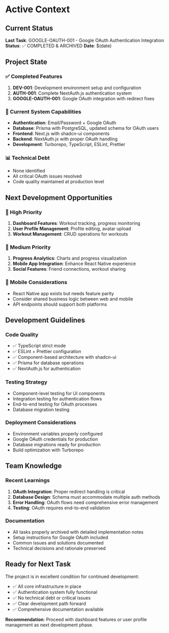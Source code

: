 # Active Context

## Current Status

**Last Task**: GOOGLE-OAUTH-001 - Google OAuth Authentication Integration
**Status**: ✅ COMPLETED & ARCHIVED
**Date**: $(date)

## Project State

### ✅ Completed Features

1. **DEV-001**: Development environment setup and configuration
2. **AUTH-001**: Complete NextAuth.js authentication system
3. **GOOGLE-OAUTH-001**: Google OAuth integration with redirect fixes

### 🔧 Current System Capabilities

- **Authentication**: Email/Password + Google OAuth
- **Database**: Prisma with PostgreSQL, updated schema for OAuth users
- **Frontend**: Next.js with shadcn-ui components
- **Backend**: NextAuth.js with proper OAuth handling
- **Development**: Turborepo, TypeScript, ESLint, Prettier

### 📊 Technical Debt

- None identified
- All critical OAuth issues resolved
- Code quality maintained at production level

## Next Development Opportunities

### 🚀 High Priority

1. **Dashboard Features**: Workout tracking, progress monitoring
2. **User Profile Management**: Profile editing, avatar upload
3. **Workout Management**: CRUD operations for workouts

### 🔄 Medium Priority

1. **Progress Analytics**: Charts and progress visualization
2. **Mobile App Integration**: Enhance React Native experience
3. **Social Features**: Friend connections, workout sharing

### 📱 Mobile Considerations

- React Native app exists but needs feature parity
- Consider shared business logic between web and mobile
- API endpoints should support both platforms

## Development Guidelines

### Code Quality

- ✅ TypeScript strict mode
- ✅ ESLint + Prettier configuration
- ✅ Component-based architecture with shadcn-ui
- ✅ Prisma for database operations
- ✅ NextAuth.js for authentication

### Testing Strategy

- Component-level testing for UI components
- Integration testing for authentication flows
- End-to-end testing for OAuth processes
- Database migration testing

### Deployment Considerations

- Environment variables properly configured
- Google OAuth credentials for production
- Database migrations ready for production
- Build optimization with Turborepo

## Team Knowledge

### Recent Learnings

1. **OAuth Integration**: Proper redirect handling is critical
2. **Database Design**: Schema must accommodate multiple auth methods
3. **Error Handling**: OAuth flows need comprehensive error management
4. **Testing**: OAuth requires end-to-end validation

### Documentation

- All tasks properly archived with detailed implementation notes
- Setup instructions for Google OAuth included
- Common issues and solutions documented
- Technical decisions and rationale preserved

## Ready for Next Task

The project is in excellent condition for continued development:

- ✅ All core infrastructure in place
- ✅ Authentication system fully functional
- ✅ No technical debt or critical issues
- ✅ Clear development path forward
- ✅ Comprehensive documentation available

**Recommendation**: Proceed with dashboard features or user profile management as next development phase.
